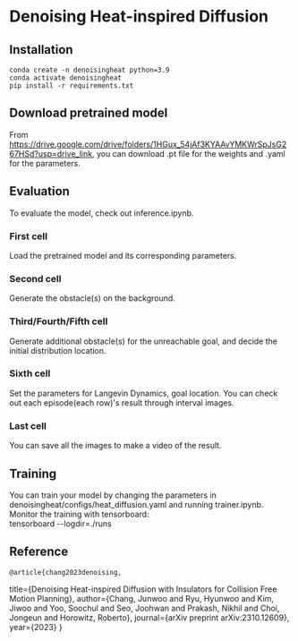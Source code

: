 # Denoising Heat-inspired Diffusion

## Installation
    conda create -n denoisingheat python=3.9
    conda activate denoisingheat
    pip install -r requirements.txt

## Download pretrained model
From https://drive.google.com/drive/folders/1HGux_54jAf3KYAAvYMKWrSpJsG267HSd?usp=drive_link, you can download .pt file for the weights and .yaml for the parameters.


## Evaluation
To evaluate the model, check out inference.ipynb.   
### First cell
Load the pretrained model and its corresponding parameters.
### Second cell
Generate the obstacle(s) on the background.   
### Third/Fourth/Fifth cell
Generate additional obstacle(s) for the unreachable goal, and decide the initial distribution location.
### Sixth cell
Set the parameters for Langevin Dynamics, goal location. You can check out each episode(each row)'s result through interval images. 
### Last cell
You can save all the images to make a video of the result.
   
## Training
You can train your model by changing the parameters in denoisingheat/configs/heat_diffusion.yaml and running trainer.ipynb.   
Monitor the training with tensorboard:   
    tensorboard --logdir=./runs

## Reference
    @article{chang2023denoising,
  title={Denoising Heat-inspired Diffusion with Insulators for Collision Free Motion Planning},
  author={Chang, Junwoo and Ryu, Hyunwoo and Kim, Jiwoo and Yoo, Soochul and Seo, Joohwan and Prakash, Nikhil and Choi, Jongeun and Horowitz, Roberto},
  journal={arXiv preprint arXiv:2310.12609},
  year={2023}
}
